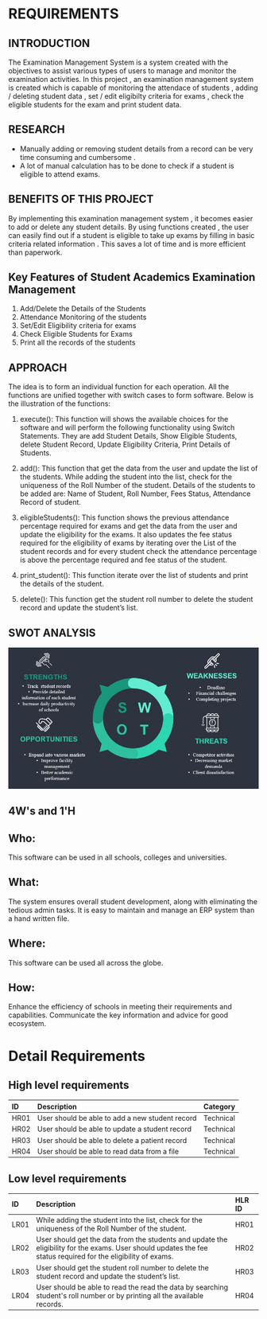 # REQUIREMENTS

## INTRODUCTION

The Examination Management System is a system created with the objectives to assist various types of users to manage and monitor the examination activities. In this project , an examination management system is created which is capable of monitoring the attendace of students , adding / deleting student data , set / edit eligibilty criteria for exams , check the eligible students for the exam and print student data.

## RESEARCH

* Manually adding or removing student details from a record can be very time consuming and cumbersome . 
* A lot of manual calculation has to be done to check if a student is eligible to attend exams. 

## BENEFITS OF THIS PROJECT

By implementing this examination management system , it becomes easier to add or delete any student details. By using functions created , the user can easily find out if a student is eligible to take up exams by filling in basic criteria related information . This saves a lot of time and is more efficient than paperwork. 

## Key Features of Student Academics Examination Management
1. Add/Delete the Details of the Students
2. Attendance Monitoring of the students
3. Set/Edit Eligibility criteria for exams
4. Check Eligible Students for Exams
5. Print all the records of the students

## APPROACH

The idea is to form an individual function for each operation. All the functions are unified together with switch cases to form software. Below is the illustration of the functions:
1. execute(): This function will shows the available choices for the software and will perform the following functionality using Switch Statements.
They are add Student Details, Show Eligible Students, delete Student Record, Update Eligibility Criteria, Print Details of Students.

2. add(): This function that get the data from the user and update the list of the students. While adding the student into the list, check for the uniqueness of the Roll Number of the student. Details of the students to be added are: Name of Student, Roll Number, Fees Status, Attendance Record of student.

3. eligibleStudents(): This function shows the previous attendance percentage required for exams and get the data from the user and update the eligibility for the exams. It also updates the fee status required for the eligibility of exams by iterating over the List of the student records and for every student check the attendance percentage is above the percentage required and fee status of the student.

4. print_student(): This function iterate over the list of students and print the details of the student.

5. delete(): This function get the student roll number to delete the student record and update the student’s list.

## SWOT ANALYSIS 

![Banner](https://github.com/sammy-9930/Examination_Management_System/blob/main/1_Requirements/SWOT.JPG)

## 4W's and 1'H
## Who: 
This software can be used in all schools, colleges and universities.
## What:
The system ensures overall student development, along with eliminating the tedious admin tasks. It is easy to maintain and manage an ERP system than a hand written file.
## Where:
This software can be used all across the globe.
## How:
Enhance the efficiency of schools in meeting their requirements and capabilities. Communicate the key information and advice for good ecosystem.

# Detail Requirements
## High level requirements

|ID	  |Description 	                                  |Category  |
|:----|:----------------------------------------------|:---------|
|HR01	|User should be able to add a new student record| Technical|
|HR02	|User should be able to update a student record	| Technical|
|HR03	|User should be able to delete a patient record	| Technical|
|HR04	|User should be able to read data from a file	  | Technical|

## Low level requirements
|ID   |Description                                                                                            |HLR ID    |
|:----|:------------------------------------------------------------------------------------------------------|:---------|
|LR01 |While adding the student into the list, check for the uniqueness of the Roll Number of the student.    |HR01      |
|LR02 |User should get the data from the students and update the eligibility for the exams. User should  updates the fee status required for the eligibility of exams.       |HR02      |                                        
|LR03 |User should get the student roll number to delete the student record and update the student’s list.    |HR03      |
|LR04 |User should be able to read the read the data by searching student's roll number or by printing all the available records.|HR04      |
       























